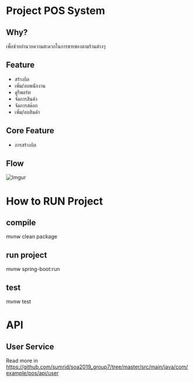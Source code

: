 # Project POS System

## Why?
   เพื่อช่วยอำนวยความสะดวกในการขายของตามร้านต่างๆ
## Feature
-	สร้างบิล
-	เพิ่ม/ลบพนักงาน
-	ดูรีพอร์ท
-	จัดการสินค้า
-	จัดการสต๊อก
-	เพิ่ม/ลบสินค้า
## Core Feature
-	การสร้างบิล

## Flow
![Imgur](https://i.imgur.com/ta07pOC.png)


# How to RUN Project
## compile
mvnw clean package
## run project
mvnw spring-boot:run
## test
mvnw test

# API
## User Service

Read more in https://github.com/sumrid/soa2019_group7/tree/master/src/main/java/com/example/pos/api/user

